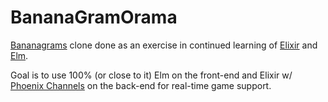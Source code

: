 # BananaGramOrama

[Bananagrams][1] clone done as an exercise in continued learning of [Elixir][2] and [Elm][3].

Goal is to use 100% (or close to it) Elm on the front-end and Elixir w/ [Phoenix Channels][4] on the back-end for real-time game support.

[1]: https://en.wikipedia.org/wiki/Bananagrams
[2]: http://elixir-lang.org/
[3]: http://elm-lang.org/
[4]: http://www.phoenixframework.org/docs/channels
